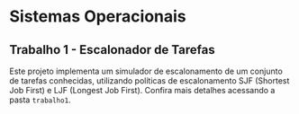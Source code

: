 # Sistemas Operacionais

## Trabalho 1 - Escalonador de Tarefas

Este projeto implementa um simulador de escalonamento de um conjunto de tarefas conhecidas, utilizando políticas de escalonamento SJF (Shortest Job First) e LJF (Longest Job First). Confira mais detalhes acessando a pasta `trabalho1`.
